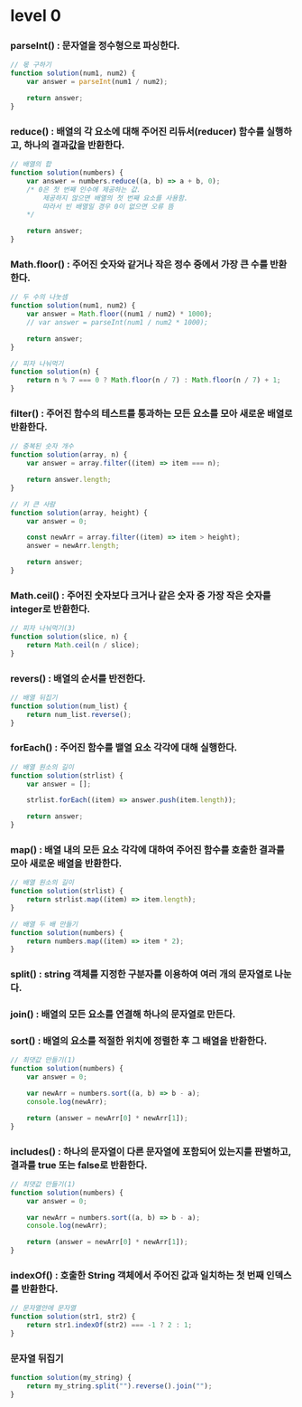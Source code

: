 # level 0

### parseInt() : 문자열을 정수형으로 파싱한다.

```js
// 몫 구하기
function solution(num1, num2) {
    var answer = parseInt(num1 / num2);

    return answer;
}
```

### reduce() : 배열의 각 요소에 대해 주어진 리듀서(reducer) 함수를 실행하고, 하나의 결과값을 반환한다.

```js
// 배열의 합
function solution(numbers) {
    var answer = numbers.reduce((a, b) => a + b, 0);
    /* 0은 첫 번째 인수에 제공하는 값. 
		제공하지 않으면 배열의 첫 번째 요소를 사용함.
		따라서 빈 배열일 경우 0이 없으면 오류 뜸
	*/

    return answer;
}
```

### Math.floor() : 주어진 숫자와 같거나 작은 정수 중에서 가장 큰 수를 반환한다.

```js
// 두 수의 나눗셈
function solution(num1, num2) {
    var answer = Math.floor((num1 / num2) * 1000);
    // var answer = parseInt(num1 / num2 * 1000);

    return answer;
}

// 피자 나눠먹기
function solution(n) {
    return n % 7 === 0 ? Math.floor(n / 7) : Math.floor(n / 7) + 1;
}
```

### filter() : 주어진 함수의 테스트를 통과하는 모든 요소를 모아 새로운 배열로 반환한다.

```js
// 중복된 숫자 개수
function solution(array, n) {
    var answer = array.filter((item) => item === n);

    return answer.length;
}

// 키 큰 사람
function solution(array, height) {
    var answer = 0;

    const newArr = array.filter((item) => item > height);
    answer = newArr.length;

    return answer;
}
```

### Math.ceil() : 주어진 숫자보다 크거나 같은 숫자 중 가장 작은 숫자를 integer로 반환한다.

```js
// 피자 나눠먹기(3)
function solution(slice, n) {
    return Math.ceil(n / slice);
}
```

### revers() : 배열의 순서를 반전한다.

```js
// 배열 뒤집기
function solution(num_list) {
    return num_list.reverse();
}
```

### forEach() : 주어진 함수를 뱉열 요소 각각에 대해 실행한다.

```js
// 배열 원소의 길이
function solution(strlist) {
    var answer = [];

    strlist.forEach((item) => answer.push(item.length));

    return answer;
}
```

### map() : 배열 내의 모든 요소 각각에 대하여 주어진 함수를 호출한 결과를 모아 새로운 배열을 반환한다.

```js
// 배열 원소의 길이
function solution(strlist) {
    return strlist.map((item) => item.length);
}

// 배열 두 배 만들기
function solution(numbers) {
    return numbers.map((item) => item * 2);
}
```

### split() : string 객체를 지정한 구분자를 이용하여 여러 개의 문자열로 나눈다.

### join() : 배열의 모든 요소를 연결해 하나의 문자열로 만든다.

### sort() : 배열의 요소를 적절한 위치에 정렬한 후 그 배열을 반환한다.

```js
// 최댓값 만들기(1)
function solution(numbers) {
    var answer = 0;

    var newArr = numbers.sort((a, b) => b - a);
    console.log(newArr);

    return (answer = newArr[0] * newArr[1]);
}
```

### includes() : 하나의 문자열이 다른 문자열에 포함되어 있는지를 판별하고, 결과를 true 또는 false로 반환한다.

```js
// 최댓값 만들기(1)
function solution(numbers) {
    var answer = 0;

    var newArr = numbers.sort((a, b) => b - a);
    console.log(newArr);

    return (answer = newArr[0] * newArr[1]);
}
```

### indexOf() : 호출한 String 객체에서 주어진 값과 일치하는 첫 번째 인덱스를 반환한다.

```js
// 문자열안에 문자열
function solution(str1, str2) {
    return str1.indexOf(str2) === -1 ? 2 : 1;
}
```

### 문자열 뒤집기

```js
function solution(my_string) {
    return my_string.split("").reverse().join("");
}
```
